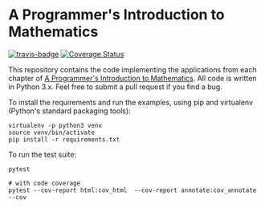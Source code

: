 # A Programmer's Introduction to Mathematics

[![travis-badge](https://travis-ci.org/j2kun/programmers-introduction-to-mathematics.svg?branch=master)](https://travis-ci.org/j2kun/programmers-introduction-to-mathematics) [![Coverage Status](https://coveralls.io/repos/github/j2kun/programmers-introduction-to-mathematics/badge.svg)](https://coveralls.io/github/j2kun/programmers-introduction-to-mathematics)

This repository contains the code implementing the applications from each
chapter of [A Programmer's Introduction to Mathematics](https://pimbook.org).
All code is written in Python 3.x. Feel free to submit a pull request if you
find a bug.

To install the requirements and run the examples, using pip and virtualenv (Python's standard packaging tools):

```
virtualenv -p python3 venv
source venv/bin/activate
pip install -r requirements.txt
```

To run the test suite:

```
pytest

# with code coverage
pytest --cov-report html:cov_html  --cov-report annotate:cov_annotate --cov
```
